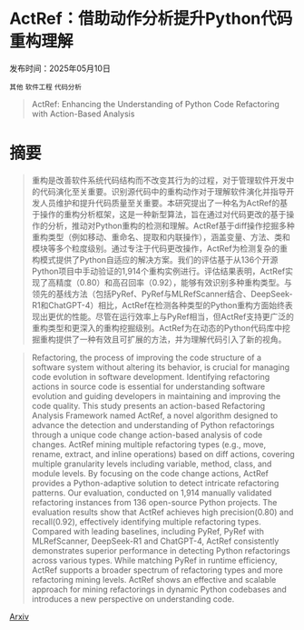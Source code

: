 # ActRef：借助动作分析提升Python代码重构理解

发布时间：2025年05月10日

`其他` `软件工程` `代码分析`

> ActRef: Enhancing the Understanding of Python Code Refactoring with Action-Based Analysis

# 摘要

> 重构是改善软件系统代码结构而不改变其行为的过程，对于管理软件开发中的代码演化至关重要。识别源代码中的重构动作对于理解软件演化并指导开发人员维护和提升代码质量至关重要。本研究提出了一种名为ActRef的基于操作的重构分析框架，这是一种新型算法，旨在通过对代码更改的基于操作的分析，推动对Python重构的检测和理解。ActRef基于diff操作挖掘多种重构类型（例如移动、重命名、提取和内联操作），涵盖变量、方法、类和模块等多个粒度级别。通过专注于代码更改操作，ActRef为检测复杂的重构模式提供了Python自适应的解决方案。我们的评估基于从136个开源Python项目中手动验证的1,914个重构实例进行。评估结果表明，ActRef实现了高精度（0.80）和高召回率（0.92），能够有效识别多种重构类型。与领先的基线方法（包括PyRef、PyRef与MLRefScanner结合、DeepSeek-R1和ChatGPT-4）相比，ActRef在检测各种类型的Python重构方面始终表现出更优的性能。尽管在运行效率上与PyRef相当，但ActRef支持更广泛的重构类型和更深入的重构挖掘级别。ActRef为在动态的Python代码库中挖掘重构提供了一种有效且可扩展的方法，并为理解代码引入了新的视角。


> Refactoring, the process of improving the code structure of a software system without altering its behavior, is crucial for managing code evolution in software development. Identifying refactoring actions in source code is essential for understanding software evolution and guiding developers in maintaining and improving the code quality. This study presents an action-based Refactoring Analysis Framework named ActRef, a novel algorithm designed to advance the detection and understanding of Python refactorings through a unique code change action-based analysis of code changes. ActRef mining multiple refactoring types (e.g., move, rename, extract, and inline operations) based on diff actions, covering multiple granularity levels including variable, method, class, and module levels. By focusing on the code change actions, ActRef provides a Python-adaptive solution to detect intricate refactoring patterns. Our evaluation, conducted on 1,914 manually validated refactoring instances from 136 open-source Python projects. The evaluation results show that ActRef achieves high precision(0.80) and recall(0.92), effectively identifying multiple refactoring types. Compared with leading baselines, including PyRef, PyRef with MLRefScanner, DeepSeek-R1 and ChatGPT-4, ActRef consistently demonstrates superior performance in detecting Python refactorings across various types. While matching PyRef in runtime efficiency, ActRef supports a broader spectrum of refactoring types and more refactoring mining levels. ActRef shows an effective and scalable approach for mining refactorings in dynamic Python codebases and introduces a new perspective on understanding code.

[Arxiv](https://arxiv.org/abs/2505.06553)